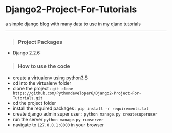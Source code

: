 # Django2-Project-For-Tutorials
a simple django blog with many data to use in my djano tutorials

---------------------------------------------------
> ### Project Packages 
* Django 2.2.6

> ### How to use the code
* create a virtualenv using python3.8
* cd into the virtualenv folder
* clone the project : `git clone https://github.com/Pythondeveloper6/Django2-Project-For-Tutorials.git `
* cd the project folder 
* install the required packages : `pip install -r requirements.txt `
* create django admin super user : `python manage.py createsuperuser `
* run the server `python manage.py runserver`
* navigate to `127.0.0.1:8000` in your browser